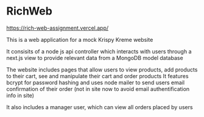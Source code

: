 # RichWeb
 
https://rich-web-assignment.vercel.app/

This is a web application for a mock Krispy Kreme website

It consisits of a node js api controller which interacts with users through a next.js view to provide relevant data from a MongoDB model database

The website includes pages that allow users to view products, add products to their cart, see and manipulate their cart and order products
It features bcrypt for password hashing and uses node mailer to send users email confirmation of their order (not in site now to avoid email authentification info in site)

It also includes a manager user, which can view all orders placed by users
